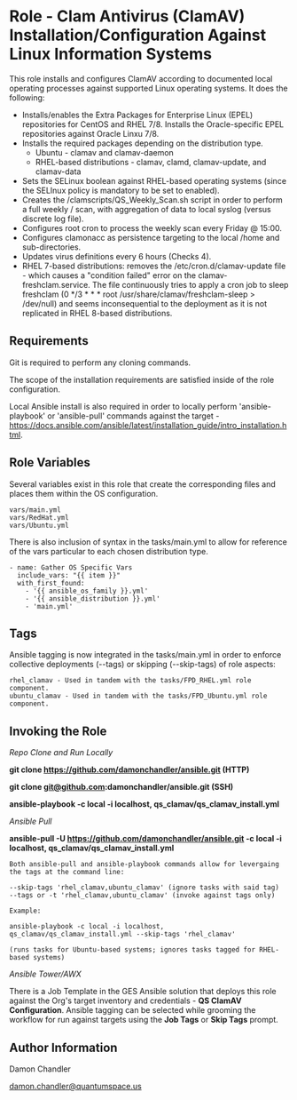 Role - Clam Antivirus (ClamAV) Installation/Configuration Against Linux Information Systems
=========

This role installs and configures ClamAV according to documented local operating processes against supported Linux operating systems.  It does the following:

* Installs/enables the Extra Packages for Enterprise Linux (EPEL) repositories for CentOS and RHEL 7/8.  Installs the Oracle-specific EPEL repositories against Oracle Linxu 7/8.
* Installs the required packages depending on the distribution type.
    * Ubuntu - clamav and clamav-daemon
    * RHEL-based distributions - clamav, clamd, clamav-update, and clamav-data
* Sets the SELinux boolean against RHEL-based operating systems (since the SELInux policy is mandatory to be set to enabled).
* Creates the /clamscripts/QS_Weekly_Scan.sh script in order to perform a full weekly / scan, with aggregation of data to local syslog (versus discrete log file).
* Configures root cron to process the weekly scan every Friday @ 15:00.
* Configures clamonacc as persistence targeting to the local /home and sub-directories.
* Updates virus definitions every 6 hours (Checks 4).
* RHEL 7-based distributions: removes the /etc/cron.d/clamav-update file - which causes a "condition failed" error on the clamav-freshclam.service.  The file continuously tries to apply a cron job to sleep freshclam (0 */3 * * * root /usr/share/clamav/freshclam-sleep > /dev/null) and seems inconsequential to the deployment as it is not replicated in RHEL 8-based distributions.


Requirements
------------
Git is required to perform any cloning commands.

The scope of the installation requirements are satisfied inside of the role configuration.

Local Ansible install is also required in order to locally perform 'ansible-playbook' or 'ansible-pull' commands against the target - https://docs.ansible.com/ansible/latest/installation_guide/intro_installation.html.

Role Variables
--------------

Several variables exist in this role that create the corresponding files and places them within the OS configuration.

    vars/main.yml
    vars/RedHat.yml
    vars/Ubuntu.yml

There is also inclusion of syntax in the tasks/main.yml to allow for reference of the vars particular to each chosen distribution type.

    - name: Gather OS Specific Vars
      include_vars: "{{ item }}"
      with_first_found: 
        - '{{ ansible_os_family }}.yml'
        - '{{ ansible_distribution }}.yml'
        - 'main.yml'

Tags
----------------

Ansible tagging is now integrated in the tasks/main.yml in order to enforce collective deployments (--tags) or skipping (--skip-tags) of role aspects:

    rhel_clamav - Used in tandem with the tasks/FPD_RHEL.yml role component.
    ubuntu_clamav - Used in tandem with the tasks/FPD_Ubuntu.yml role component.

Invoking the Role
----------------

*Repo Clone and Run Locally*

**git clone https://github.com/damonchandler/ansible.git (HTTP)**

**git clone git@github.com:damonchandler/ansible.git (SSH)**

**ansible-playbook -c local -i localhost, qs_clamav/qs_clamav_install.yml**

*Ansible Pull*

**ansible-pull -U https://github.com/damonchandler/ansible.git -c local -i localhost, qs_clamav/qs_clamav_install.yml** 

    Both ansible-pull and ansible-playbook commands allow for levergaing the tags at the command line:

    --skip-tags 'rhel_clamav,ubuntu_clamav' (ignore tasks with said tag)
    --tags or -t 'rhel_clamav,ubuntu_clamav' (invoke against tags only)

    Example:

    ansible-playbook -c local -i localhost, qs_clamav/qs_clamav_install.yml --skip-tags 'rhel_clamav'

    (runs tasks for Ubuntu-based systems; ignores tasks tagged for RHEL-based systems)

*Ansible Tower/AWX*

There is a Job Template in the GES Ansible solution that deploys this role against the Org's target inventory and credentials - **QS ClamAV Configuration**.  Ansible tagging can be selected while grooming the workflow for run against targets using the **Job Tags** or **Skip Tags** prompt.

Author Information
------------------

Damon Chandler
    
damon.chandler@quantumspace.us